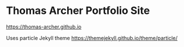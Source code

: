 # Thomas Archer Portfolio Site

https://thomas-archer.github.io

Uses particle Jekyll theme
https://themejekyll.github.io/theme/particle/
